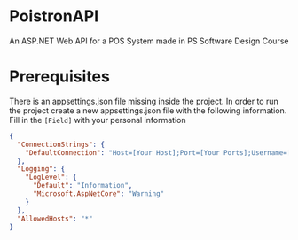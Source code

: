 # PoistronAPI
An ASP.NET Web API for a POS System made in PS Software Design Course

# Prerequisites
There is an appsettings.json file missing inside the project. In order to run the project create a new appsettings.json file with the following information.
Fill in the ```[Field]``` with your personal information

```json
{
  "ConnectionStrings": {
    "DefaultConnection": "Host=[Your Host];Port=[Your Ports];Username=[Your Username];Password=[Your Password];Database=[Your Database]"
  },
  "Logging": {
    "LogLevel": {
      "Default": "Information",
      "Microsoft.AspNetCore": "Warning"
    }
  },
  "AllowedHosts": "*"
}
```
